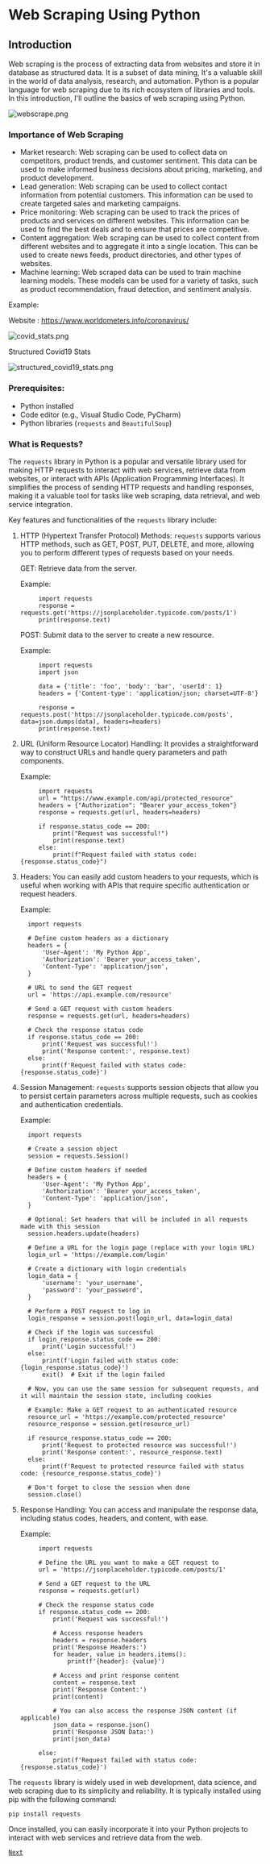 # Web Scraping Using Python

## Introduction


Web scraping is the process of extracting data from websites and store it in database as structured data. It is a subset of data mining, It's a valuable skill in the world of data analysis, research, and automation. Python is a popular language for web scraping due to its rich ecosystem of libraries and tools. In this introduction, I'll outline the basics of web scraping using Python.

![webscrape.png](images%2Fwebscrape.png)


### Importance of Web Scraping

* Market research: Web scraping can be used to collect data on competitors, product trends, and customer sentiment. This data can be used to make informed business decisions about pricing, marketing, and product development.
* Lead generation: Web scraping can be used to collect contact information from potential customers. This information can be used to create targeted sales and marketing campaigns.
* Price monitoring: Web scraping can be used to track the prices of products and services on different websites. This information can be used to find the best deals and to ensure that prices are competitive.
* Content aggregation: Web scraping can be used to collect content from different websites and to aggregate it into a single location. This can be used to create news feeds, product directories, and other types of websites.
* Machine learning: Web scraped data can be used to train machine learning models. These models can be used for a variety of tasks, such as product recommendation, fraud detection, and sentiment analysis.


Example:

Website : https://www.worldometers.info/coronavirus/


![covid_stats.png](images%2Fcovid_stats.png)

Structured Covid19 Stats

![structured_covid19_stats.png](images%2Fstructured_covid19_stats.png)



### Prerequisites:
* Python installed
* Code editor (e.g., Visual Studio Code, PyCharm)
* Python libraries (`requests` and `BeautifulSoup`)

### What is Requests?
The `requests` library in Python is a popular and versatile library used for making HTTP requests to interact with web services, retrieve data from websites, or interact with APIs (Application Programming Interfaces). It simplifies the process of sending HTTP requests and handling responses, making it a valuable tool for tasks like web scraping, data retrieval, and web service integration.

Key features and functionalities of the `requests` library include:

1. HTTP (Hypertext Transfer Protocol) Methods: `requests` supports various HTTP methods, such as GET, POST, PUT, DELETE, and more, allowing you to perform different types of requests based on your needs.
    
    GET: Retrieve data from the server.

    Example:

            import requests
            response = requests.get('https://jsonplaceholder.typicode.com/posts/1')
            print(response.text)

    POST: Submit data to the server to create a new resource.

    Example: 
            
            import requests
            import json
            
            data = {'title': 'foo', 'body': 'bar', 'userId': 1}
            headers = {'Content-type': 'application/json; charset=UTF-8'}
            
            response = requests.post('https://jsonplaceholder.typicode.com/posts', data=json.dumps(data), headers=headers)
            print(response.text)

    
2. URL  (Uniform Resource Locator) Handling: It provides a straightforward way to construct URLs and handle query parameters and path components.

    Example:
            
            
            import requests
            url = "https://www.example.com/api/protected_resource"
            headers = {"Authorization": "Bearer your_access_token"}
            response = requests.get(url, headers=headers)
            
            if response.status_code == 200:
                print("Request was successful!")
                print(response.text)
            else:
                print(f"Request failed with status code: {response.status_code}")


3. Headers:  You can easily add custom headers to your requests, which is useful when working with APIs that require specific authentication or request headers.

   Example:
            
         import requests

         # Define custom headers as a dictionary
         headers = {
             'User-Agent': 'My Python App',
             'Authorization': 'Bearer your_access_token',
             'Content-Type': 'application/json',
         }
         
         # URL to send the GET request
         url = 'https://api.example.com/resource'
         
         # Send a GET request with custom headers
         response = requests.get(url, headers=headers)
         
         # Check the response status code
         if response.status_code == 200:
             print('Request was successful!')
             print('Response content:', response.text)
         else:
             print(f'Request failed with status code: {response.status_code}')


4. Session Management: `requests` supports session objects that allow you to persist certain parameters across multiple requests, such as cookies and authentication credentials.

      Example:
               
         import requests

         # Create a session object
         session = requests.Session()
         
         # Define custom headers if needed
         headers = {
             'User-Agent': 'My Python App',
             'Authorization': 'Bearer your_access_token',
             'Content-Type': 'application/json',
         }
         
         # Optional: Set headers that will be included in all requests made with this session
         session.headers.update(headers)
         
         # Define a URL for the login page (replace with your login URL)
         login_url = 'https://example.com/login'
         
         # Create a dictionary with login credentials
         login_data = {
             'username': 'your_username',
             'password': 'your_password',
         }
         
         # Perform a POST request to log in
         login_response = session.post(login_url, data=login_data)
         
         # Check if the login was successful
         if login_response.status_code == 200:
             print('Login successful!')
         else:
             print(f'Login failed with status code: {login_response.status_code}')
             exit()  # Exit if the login failed
         
         # Now, you can use the same session for subsequent requests, and it will maintain the session state, including cookies
         
         # Example: Make a GET request to an authenticated resource
         resource_url = 'https://example.com/protected_resource'
         resource_response = session.get(resource_url)
         
         if resource_response.status_code == 200:
             print('Request to protected resource was successful!')
             print('Response content:', resource_response.text)
         else:
             print(f'Request to protected resource failed with status code: {resource_response.status_code}')
         
         # Don't forget to close the session when done
         session.close()


5. Response Handling: You can access and manipulate the response data, including status codes, headers, and content, with ease.

      Example:

            import requests

            # Define the URL you want to make a GET request to
            url = 'https://jsonplaceholder.typicode.com/posts/1'
            
            # Send a GET request to the URL
            response = requests.get(url)
            
            # Check the response status code
            if response.status_code == 200:
                print('Request was successful!')
            
                # Access response headers
                headers = response.headers
                print('Response Headers:')
                for header, value in headers.items():
                    print(f'{header}: {value}')
            
                # Access and print response content
                content = response.text
                print('Response Content:')
                print(content)
            
                # You can also access the response JSON content (if applicable)
                json_data = response.json()
                print('Response JSON Data:')
                print(json_data)
            
            else:
                print(f'Request failed with status code: {response.status_code}')


The `requests` library is widely used in web development, data science, and web scraping due to its simplicity and reliability. It is typically installed using pip with the following command:

```
pip install requests
```

Once installed, you can easily incorporate it into your Python projects to interact with web services and retrieve data from the web.




[`Next`](webscrape_intro_status_code.md)